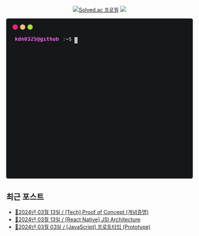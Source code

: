 

<div align="center">
  
[![Solved.ac
프로필](http://mazassumnida.wtf/api/v2/generate_badge?boj=kdn0325)](https://solved.ac/kdn0325)
<img src="http://mazandi.herokuapp.com/api?handle=kdn0325&theme=warm"/>

</div>
<img src="https://raw.githubusercontent.com/kdn0325/terminal-for-github-profile-readme/1adccd811a108350e5dbe91c5e4911c04bd6f289/github_stats.svg" />




## 최근 포스트
 - [📆2024년 03월 13일 / [Tech] Proof of Concept (개념증명)](https://kdn0325.github.io/etc/2024-03-13-2/)
 - [📆2024년 03월 13일 / [React Native] JSI Architecture](https://kdn0325.github.io/frontend/2024-03-13-26/)
 - [📆2024년 03월 03일 / [JavaScript] 프로토타입 (Prototype)](https://kdn0325.github.io/programming/2024-02-07-26/)
